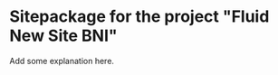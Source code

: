 Sitepackage for the project "Fluid New Site BNI"
==============================================================

Add some explanation here.
